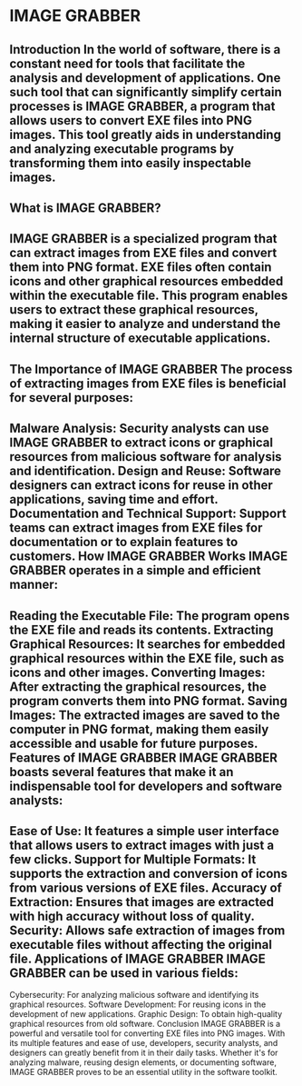 # IMAGE GRABBER
Introduction
In the world of software, there is a constant need for tools that facilitate the analysis and development of applications. One such tool that can significantly simplify certain processes is IMAGE GRABBER, a program that allows users to convert EXE files into PNG images. This tool greatly aids in understanding and analyzing executable programs by transforming them into easily inspectable images.
---
What is IMAGE GRABBER?
---
IMAGE GRABBER is a specialized program that can extract images from EXE files and convert them into PNG format. EXE files often contain icons and other graphical resources embedded within the executable file. This program enables users to extract these graphical resources, making it easier to analyze and understand the internal structure of executable applications.
--
The Importance of IMAGE GRABBER
The process of extracting images from EXE files is beneficial for several purposes:
---
Malware Analysis: Security analysts can use IMAGE GRABBER to extract icons or graphical resources from malicious software for analysis and identification.
Design and Reuse: Software designers can extract icons for reuse in other applications, saving time and effort.
Documentation and Technical Support: Support teams can extract images from EXE files for documentation or to explain features to customers.
How IMAGE GRABBER Works
IMAGE GRABBER operates in a simple and efficient manner:
---
Reading the Executable File: The program opens the EXE file and reads its contents.
Extracting Graphical Resources: It searches for embedded graphical resources within the EXE file, such as icons and other images.
Converting Images: After extracting the graphical resources, the program converts them into PNG format.
Saving Images: The extracted images are saved to the computer in PNG format, making them easily accessible and usable for future purposes.
Features of IMAGE GRABBER
IMAGE GRABBER boasts several features that make it an indispensable tool for developers and software analysts:
---
Ease of Use: It features a simple user interface that allows users to extract images with just a few clicks.
Support for Multiple Formats: It supports the extraction and conversion of icons from various versions of EXE files.
Accuracy of Extraction: Ensures that images are extracted with high accuracy without loss of quality.
Security: Allows safe extraction of images from executable files without affecting the original file.
Applications of IMAGE GRABBER
IMAGE GRABBER can be used in various fields:
---
Cybersecurity: For analyzing malicious software and identifying its graphical resources.
Software Development: For reusing icons in the development of new applications.
Graphic Design: To obtain high-quality graphical resources from old software.
Conclusion
IMAGE GRABBER is a powerful and versatile tool for converting EXE files into PNG images. With its multiple features and ease of use, developers, security analysts, and designers can greatly benefit from it in their daily tasks. Whether it's for analyzing malware, reusing design elements, or documenting software, IMAGE GRABBER proves to be an essential utility in the software toolkit.






